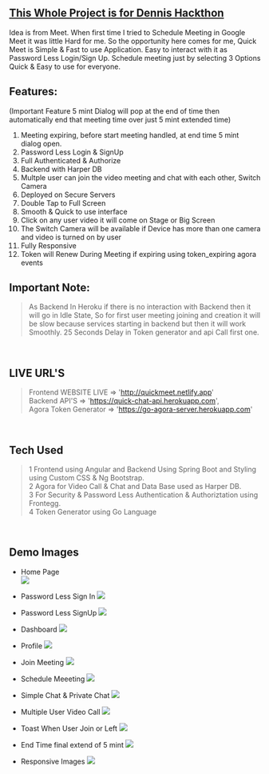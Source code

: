 ## [This Whole Project is for Dennis Hackthon](https://www.youtube.com/watch?v=qU2KfMwOfC4&t)

Idea is from Meet. When first time I tried to Schedule Meeting in Google Meet it was little Hard for me. So the opportunity here comes for me, Quick Meet is Simple & Fast to use Application. Easy to interact with it as Password Less Login/Sign Up. Schedule meeting just by selecting 3 Options Quick & Easy to use for everyone.

## Features:
(Important Feature 5 mint Dialog will pop at the end of time then automatically end that meeting time over just 5 mint extended time)
1. Meeting expiring, before start meeting handled, at end time 5 mint dialog open.
2. Password Less Login & SignUp
3. Full Authenticated & Authorize
4. Backend with Harper DB
5. Multple user can join the video meeting and chat with each other, Switch Camera
6. Deployed on Secure Servers
7. Double Tap to Full Screen
8. Smooth & Quick to use interface
9. Click on any user video it will come on Stage or Big Screen
10. The Switch Camera will be available if Device has more than one camera and video is turned on by user
12. Fully Responsive
13. Token will Renew During Meeting if expiring using token_expiring agora events


## Important Note:
> As Backend In Heroku if there is no interaction with Backend then it will go in Idle State, So for first user meeting joining and creation it will be slow because services starting in backend but then it will work Smoothly. 25 Seconds Delay in Token generator and api Call first one. 

<br>


## LIVE URL'S 
> Frontend WEBSITE LIVE => 'http://quickmeet.netlify.app' <br>
> Backend API'S => 'https://quick-chat-api.herokuapp.com', <br>
> Agora Token Generator => 'https://go-agora-server.herokuapp.com'

<br>

## Tech Used
> 1 Frontend using Angular and Backend Using Spring Boot and Styling using Custom CSS & Ng Bootstrap. <br>
> 2 Agora for Video Call & Chat and Data Base used as Harper DB.<br>
> 3 For Security & Password Less Authentication & Authoriztation using Frontegg. <br>
> 4 Token Generator using Go Language

<br>

## Demo Images 

* Home Page <br>
![](images/home.png)

* Password Less Sign In
![](images/login.png)

* Password Less SignUp
![](images/signup.png)

* Dashboard
![](images/dashboard.png)

* Profile
![](images/profile.png)

* Join Meeting
![](images/join.png)

* Schedule Meeeting
![](images/schedule.png)

* Simple Chat & Private Chat
![](images/private_chat.png)

* Multiple User Video Call
![](images/video_call.png)

* Toast When User Join or Left
![](images/join_or_left.png)

* End Time final extend of 5 mint
![](images/timer_dialog.png)

* Responsive Images
![](images/responsive.png)

